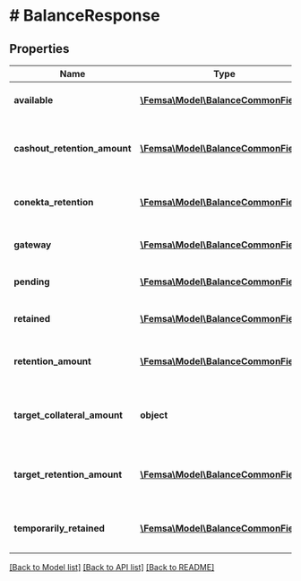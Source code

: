 # # BalanceResponse

## Properties

Name | Type | Description | Notes
------------ | ------------- | ------------- | -------------
**available** | [**\Femsa\Model\BalanceCommonField[]**](BalanceCommonField.md) | The balance&#39;s available | [optional]
**cashout_retention_amount** | [**\Femsa\Model\BalanceCommonField[]**](BalanceCommonField.md) | The balance&#39;s cashout retention amount | [optional]
**conekta_retention** | [**\Femsa\Model\BalanceCommonField[]**](BalanceCommonField.md) | The balance&#39;s Femsa retention | [optional]
**gateway** | [**\Femsa\Model\BalanceCommonField[]**](BalanceCommonField.md) | The balance&#39;s gateway | [optional]
**pending** | [**\Femsa\Model\BalanceCommonField[]**](BalanceCommonField.md) | The balance&#39;s pending | [optional]
**retained** | [**\Femsa\Model\BalanceCommonField[]**](BalanceCommonField.md) | The balance&#39;s retained | [optional]
**retention_amount** | [**\Femsa\Model\BalanceCommonField[]**](BalanceCommonField.md) | The balance&#39;s retention amount | [optional]
**target_collateral_amount** | **object** | The balance&#39;s target collateral amount | [optional]
**target_retention_amount** | [**\Femsa\Model\BalanceCommonField[]**](BalanceCommonField.md) | The balance&#39;s target retention amount | [optional]
**temporarily_retained** | [**\Femsa\Model\BalanceCommonField[]**](BalanceCommonField.md) | The balance&#39;s temporarily retained | [optional]

[[Back to Model list]](../../README.md#models) [[Back to API list]](../../README.md#endpoints) [[Back to README]](../../README.md)
